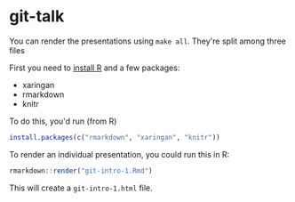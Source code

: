 # git-talk

You can render the presentations using `make all`. They're split among three files

First you need to [install R](https://cran.r-project.org/) and a few packages:

- xaringan
- rmarkdown
- knitr

To do this, you'd run (from R)

```r
install.packages(c("rmarkdown", "xaringan", "knitr"))
```

To render an individual presentation, you could run this in R:

```r
rmarkdown::render("git-intro-1.Rmd")
```

This will create a `git-intro-1.html` file.
